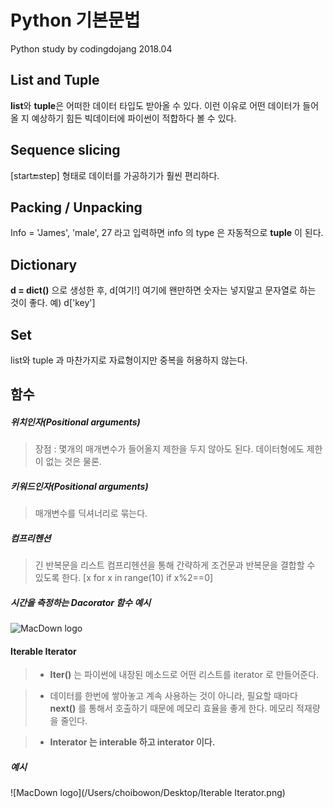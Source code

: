 # Python 기본문법

Python study by codingdojang 2018.04

## List and Tuple

**list**와 **tuple**은 어떠한 데이터 타입도 받아올 수 있다. 
이런 이유로 어떤 데이터가 들어 올 지 예상하기 힘든 빅데이터에 파이썬이 적합하다 볼 수 있다. 

## Sequence slicing 
[start:end:step] 형태로 데이터를 가공하기가 훨씬 편리하다.

## Packing / Unpacking 
Info = 'James', 'male', 27 라고 입력하면 info 의 type 은 자동적으로 **tuple** 이 된다. 

## Dictionary 
**d = dict()** 으로 생성한 후, d[여기!] 여기에 왠만하면 숫자는 넣지말고 문자열로 하는 것이 좋다. 예) d['key'] 

## Set 
list와 tuple 과 마찬가지로 자료형이지만 중복을 허용하지 않는다. 

## 함수
##### 위치인자(Positional arguments)
> 장점 : 몇개의 매개변수가 들어올지 제한을 두지 않아도 된다. 
데이터형에도 제한이 없는 것은 물론.

##### 키워드인자(Positional arguments)
> 매개변수를 딕셔너리로 묶는다.

##### 컴프리헨션 
> 긴 반복문을 리스트 컴프리헨션을 통해 간략하게 조건문과 반복문을 결합할 수 있도록 한다.
[x for x in range(10) if x%2==0]

##### 시간을 측정하는 Dacorator 함수 예시
![MacDown logo](/Users/choibowon/Desktop/Decorator.png)

#### Iterable Iterator 
> * **Iter()** 는 파이썬에 내장된 메소드로 어떤 리스트를 iterator 로 만들어준다.
 
> * 데이터를 한번에 쌓아놓고 계속 사용하는 것이 아니라, 필요할 때마다 **next()** 를 통해서 
호출하기 때문에 메모리 효율을 좋게 한다. 메모리 적재량을 줄인다.

> * **Interator 는 interable 하고 interator 이다.**
 

##### 예시
![MacDown logo](/Users/choibowon/Desktop/Iterable Iterator.png)
